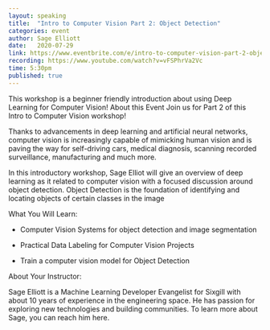 ```yaml
---
layout: speaking
title:  "Intro to Computer Vision Part 2: Object Detection"
categories: event
author: Sage Elliott
date:   2020-07-29
link: https://www.eventbrite.com/e/intro-to-computer-vision-part-2-object-detection-webinar-tickets-110891698054
recording: https://www.youtube.com/watch?v=vFSPhrVa2Vc
time: 5:30pm
published: true
---
```


This workshop is a beginner friendly introduction about using Deep Learning for Computer Vision!
About this Event
Join us for Part 2 of this Intro to Computer Vision workshop!

Thanks to advancements in deep learning and artificial neural networks, computer vision is increasingly capable of mimicking human vision and is paving the way for self-driving cars, medical diagnosis, scanning recorded surveillance, manufacturing and much more.

In this introductory workshop, Sage Elliot will give an overview of deep learning as it related to computer vision with a focused discussion around object detection. Object Detection is the foundation of identifying and locating objects of certain classes in the image

What You Will Learn:

- Computer Vision Systems for object detection and image segmentation

- Practical Data Labeling for Computer Vision Projects

- Train a computer vision model for Object Detection

About Your Instructor:

Sage Elliott is a Machine Learning Developer Evangelist for Sixgill with about 10 years of experience in the engineering space. He has passion for exploring new technologies and building communities. To learn more about Sage, you can reach him here.